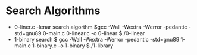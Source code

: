# Search Algorithms

* 0-liner.c  -lenar search algorthm
		$gcc -Wall -Wextra -Werror -pedantic -std=gnu89 0-main.c 0-linear.c -o 0-linear
		$./0-linear
* 1-binary search
	$ gcc -Wall -Wextra -Werror -pedantic -std=gnu89 1-main.c 1-binary.c -o 1-binary
	$./1-library